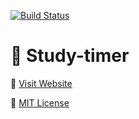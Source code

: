 [![Build Status](https://travis-ci.com/turkaytunc/study-timer.svg?branch=main)](https://travis-ci.com/turkaytunc/study-timer)

# :tada: Study-timer

:rocket: [Visit Website](https://turkaytunc.github.io/study-timer/)

:page_facing_up: [MIT License](https://github.com/turkaytunc/study-timer/blob/main/LICENSE)
